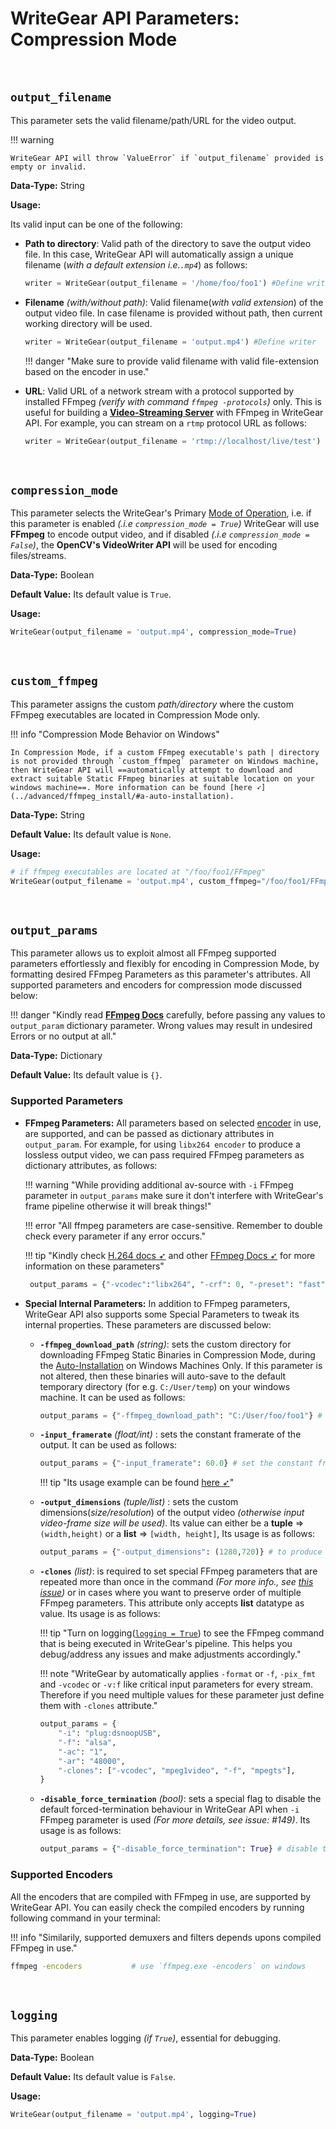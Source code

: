 <!--
===============================================
vidgear library source-code is deployed under the Apache 2.0 License:

Copyright (c) 2019 Abhishek Thakur(@abhiTronix) <abhi.una12@gmail.com>

Licensed under the Apache License, Version 2.0 (the "License");
you may not use this file except in compliance with the License.
You may obtain a copy of the License at

   http://www.apache.org/licenses/LICENSE-2.0

Unless required by applicable law or agreed to in writing, software
distributed under the License is distributed on an "AS IS" BASIS,
WITHOUT WARRANTIES OR CONDITIONS OF ANY KIND, either express or implied.
See the License for the specific language governing permissions and
limitations under the License.
===============================================
-->


# WriteGear API Parameters: Compression Mode

&thinsp;

## **`output_filename`**

This parameter sets the valid filename/path/URL for the video output.

!!! warning

    WriteGear API will throw `ValueError` if `output_filename` provided is empty or invalid.

**Data-Type:** String

**Usage:**

Its valid input can be one of the following: 

* **Path to directory**: Valid path of the directory to save the output video file. In this case, WriteGear API will automatically assign a unique filename (_with a default extension i.e.`.mp4`_) as follows:

    ```python
    writer = WriteGear(output_filename = '/home/foo/foo1') #Define writer 
    ```

* **Filename** _(with/without path)_: Valid filename(_with valid extension_) of the output video file. In case filename is provided without path, then current working directory will be used.

    ```python
    writer = WriteGear(output_filename = 'output.mp4') #Define writer 
    ```

    !!! danger "Make sure to provide valid filename with valid file-extension based on the encoder in use."


* **URL**: Valid URL of a network stream with a protocol supported by installed FFmpeg _(verify with command `ffmpeg -protocols`)_ only. This is useful for building a [**Video-Streaming Server**](https://trac.ffmpeg.org/wiki/StreamingGuide) with FFmpeg in WriteGear API. For example, you can stream on a `rtmp` protocol URL as follows:

    ```python
    writer = WriteGear(output_filename = 'rtmp://localhost/live/test') #Define writer 
    ```

&nbsp;


## **`compression_mode`**

This parameter selects the WriteGear's Primary [Mode of Operation](../../introduction/#modes-of-operation), i.e. if this parameter is enabled _(.i.e `compression_mode = True`)_ WriteGear will use **FFmpeg** to encode output video, and if disabled _(.i.e `compression_mode = False`)_, the **OpenCV's VideoWriter API** will be used for encoding files/streams. 

**Data-Type:** Boolean

**Default Value:** Its default value is `True`.

**Usage:**

```python
WriteGear(output_filename = 'output.mp4', compression_mode=True)
```

&nbsp;


## **`custom_ffmpeg`**

This parameter assigns the custom _path/directory_ where the custom FFmpeg executables are located in Compression Mode only.

!!! info "Compression Mode Behavior on Windows"
    
    In Compression Mode, if a custom FFmpeg executable's path | directory is not provided through `custom_ffmpeg` parameter on Windows machine, then WriteGear API will ==automatically attempt to download and extract suitable Static FFmpeg binaries at suitable location on your windows machine==. More information can be found [here ➶](../advanced/ffmpeg_install/#a-auto-installation).

**Data-Type:** String

**Default Value:** Its default value is `None`.

**Usage:**

```python
# if ffmpeg executables are located at "/foo/foo1/FFmpeg"
WriteGear(output_filename = 'output.mp4', custom_ffmpeg="/foo/foo1/FFmpeg")
```

&nbsp;

## **`output_params`**

This parameter allows us to exploit almost all FFmpeg supported parameters effortlessly and flexibly for encoding in Compression Mode, by formatting desired FFmpeg Parameters as this parameter's attributes. All supported parameters and encoders for compression mode discussed below:


!!! danger "Kindly read [**FFmpeg Docs**](https://ffmpeg.org/documentation.html) carefully, before passing any values to `output_param` dictionary parameter. Wrong values may result in undesired Errors or no output at all."


**Data-Type:** Dictionary

**Default Value:** Its default value is `{}`.


### Supported Parameters

* **FFmpeg Parameters:** All parameters based on selected [encoder](#supported-encoders) in use, are supported, and can be passed as dictionary attributes in `output_param`. For example, for using `libx264 encoder` to produce a lossless output video, we can pass required FFmpeg parameters as dictionary attributes, as follows:

    !!! warning "While providing additional av-source with `-i` FFmpeg parameter in `output_params` make sure it don't interfere with WriteGear's frame pipeline otherwise it will break things!"

    !!! error "All ffmpeg parameters are case-sensitive. Remember to double check every parameter if any error occurs."

    !!! tip "Kindly check [H.264 docs ➶](https://trac.ffmpeg.org/wiki/Encode/H.264) and other [FFmpeg Docs ➶](https://ffmpeg.org/documentation.html) for more information on these parameters"

    ```python
     output_params = {"-vcodec":"libx264", "-crf": 0, "-preset": "fast", "-tune": "zerolatency"} 
    ```


* **Special Internal Parameters:** In addition to FFmpeg parameters, WriteGear API also supports some Special Parameters to tweak its internal properties. These parameters are discussed below:

    * **`-ffmpeg_download_path`** _(string)_: sets the custom directory for downloading FFmpeg Static Binaries in Compression Mode, during the [Auto-Installation](../advanced/ffmpeg_install/#a-auto-installation) on Windows Machines Only. If this parameter is not altered, then these binaries will auto-save to the default temporary directory (for e.g. `C:/User/temp`) on your windows machine. It can be used as follows: 

        ```python
        output_params = {"-ffmpeg_download_path": "C:/User/foo/foo1"} # will be saved to "C:/User/foo/foo1"
        ```

    * **`-input_framerate`** _(float/int)_ : sets the constant framerate of the output. It can be used as follows: 

        ```python
        output_params = {"-input_framerate": 60.0} # set the constant framerate to 60fps
        ```

        !!! tip "Its usage example can be found [here ➶](../usage/#using-compression-mode-with-controlled-framerate)"
      
    * **`-output_dimensions`** _(tuple/list)_ : sets the custom dimensions(*size/resolution*) of the output video _(otherwise input video-frame size will be used)_. Its value can either be a **tuple** => `(width,height)` or a **list** => `[width, height]`, Its usage is as follows: 
    
        ```python
        output_params = {"-output_dimensions": (1280,720)} # to produce a 1280x720 resolution/scale output video
        ```

    * **`-clones`** _(list)_: is required to set special FFmpeg parameters that are repeated more than once in the command _(For more info., see [this issue](https://github.com/abhiTronix/vidgear/issues/141))_ or in cases where you want to preserve order of multiple FFmpeg parameters. This attribute only accepts **list** datatype as value. Its usage is as follows:

        !!! tip "Turn on logging([`logging = True`](#logging)) to see the FFmpeg command that is being executed in WriteGear's pipeline. This helps you debug/address any issues and make adjustments accordingly."

        !!! note "WriteGear by automatically applies `-format` or `-f`, `-pix_fmt` and `-vcodec` or `-v:f` like critical input parameters for every stream. Therefore if you need multiple values for these parameter just define them with `-clones` attribute." 

        ```python
        output_params = {
            "-i": "plug:dsnoopUSB",
            "-f": "alsa",
            "-ac": "1",
            "-ar": "48000",
            "-clones": ["-vcodec", "mpeg1video", "-f", "mpegts"],
        }
        ```

    * **`-disable_force_termination`** _(bool)_: sets a special flag to disable the default forced-termination behaviour in WriteGear API when `-i` FFmpeg parameter is used _(For more details, see issue: #149)_. Its usage is as follows:

        ```python
        output_params = {"-disable_force_termination": True} # disable the default forced-termination behaviour
        ```

### Supported Encoders

All the encoders that are compiled with FFmpeg in use, are supported by WriteGear API. You can easily check the compiled encoders by running following command in your terminal:

!!! info "Similarily, supported demuxers and filters depends upons compiled FFmpeg in use."

```sh
ffmpeg -encoders           # use `ffmpeg.exe -encoders` on windows
``` 

&nbsp; 

## **`logging`**

This parameter enables logging _(if `True`)_, essential for debugging. 

**Data-Type:** Boolean

**Default Value:** Its default value is `False`.

**Usage:**

```python
WriteGear(output_filename = 'output.mp4', logging=True)
```

&nbsp;
